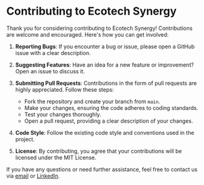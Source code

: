 # Contributing to Ecotech Synergy

Thank you for considering contributing to Ecotech Synergy! Contributions are welcome and encouraged. Here's how you can get involved:

1. **Reporting Bugs**: If you encounter a bug or issue, please open a GitHub issue with a clear description.

2. **Suggesting Features**: Have an idea for a new feature or improvement? Open an issue to discuss it.

3. **Submitting Pull Requests**: Contributions in the form of pull requests are highly appreciated. Follow these steps:
   - Fork the repository and create your branch from `main`.
   - Make your changes, ensuring the code adheres to coding standards.
   - Test your changes thoroughly.
   - Open a pull request, providing a clear description of your changes.

4. **Code Style**: Follow the existing code style and conventions used in the project.

5. **License**: By contributing, you agree that your contributions will be licensed under the MIT License.

If you have any questions or need further assistance, feel free to contact us via [email](mailto:habelbiljana@gmail.com) or [LinkedIn](https://linkedin.com/in/biljana-h-71586a18).
